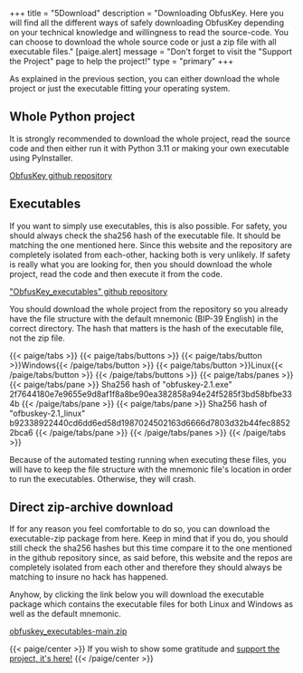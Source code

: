 +++
title = "5Download"
description = "Downloading ObfusKey. Here you will find all the different ways of safely downloading ObfusKey depending on your technical knowledge and willingness to read the source-code. You can choose to download the whole source code or just a zip file with all executable files."
[paige.alert]
message = "Don't forget to visit the \"Support the Project\" page to help the project!"
type = "primary"
+++

As explained in the previous section, you can either download the whole project or just the executable fitting your operating system.

## Whole Python project

It is strongly recommended to download the whole project, read the source code and then either run it with Python 3.11 or making your own executable using PyInstaller.

[ObfusKey github repository](https://www.github.com/bujojo16/obfuskey)

## Executables

If you want to simply use executables, this is also possible. For safety, you should always check the sha256 hash of the executable file. It should be matching the one mentioned here. Since this website and the repository are completely isolated from each-other, hacking both is very unlikely. If safety is really what you are looking for, then you should download the whole project, read the code and then execute it from the code.

["ObfusKey_executables" github repository](https://www.github.com/bujojo16/obfuskey_executables)

You should download the whole project from the repository so you already have the file structure with the default mnemonic (BIP-39 English) in the correct directory. The hash that matters is the hash of the executable file, not the zip file.

{{< paige/tabs >}}
{{< paige/tabs/buttons >}}
{{< paige/tabs/button >}}Windows{{< /paige/tabs/button >}}
{{< paige/tabs/button >}}Linux{{< /paige/tabs/button >}}
{{< /paige/tabs/buttons >}}
{{< paige/tabs/panes >}}
{{< paige/tabs/pane >}}
Sha256 hash of "obfuskey-2.1.exe"   
2f7644180e7e9655e9d8af1f8a8be90ea382858a94e24f5285f3bd58bfbe334b
{{< /paige/tabs/pane >}}
{{< paige/tabs/pane >}}
Sha256 hash of "ofbuskey-2.1_linux"   
b92338922440cd6dd6ed58d1987024502163d6666d7803d32b44fec88522bca6
{{< /paige/tabs/pane >}}
{{< /paige/tabs/panes >}}
{{< /paige/tabs >}}

Because of the automated testing running when executing these files, you will have to keep the file structure with the mnemonic file's location in order to run the executables. Otherwise, they will crash.

## Direct zip-archive download

If for any reason you feel comfortable to do so, you can download the executable-zip package from here. Keep in mind that if you do, you should still check the sha256 hashes but this time compare it to the one mentioned in the github repository since, as said before, this website and the repos are completely isolated from each other and therefore they should always be matching to insure no hack has happened.
 
Anyhow, by clicking the link below you will download the executable package which contains the executable files for both Linux and Windows as well as the default mnemonic.

[obfuskey_executables-main.zip](../obfuskey_executables-main.zip)

{{< paige/center >}}
If you wish to show some gratitude and [support the project, it's here!](../6supporttheproject)
{{< /paige/center >}}
